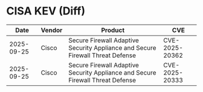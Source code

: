 # CISA KEV (Diff)

| Date | Vendor | Product | CVE |
| ---- | ------ | ------- | --- |
| 2025-09-25 | Cisco | Secure Firewall Adaptive Security Appliance and Secure Firewall Threat Defense | CVE-2025-20362 |
| 2025-09-25 | Cisco | Secure Firewall Adaptive Security Appliance and Secure Firewall Threat Defense | CVE-2025-20333 |
